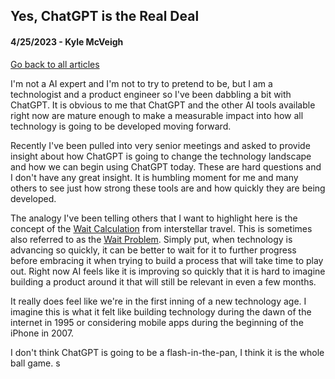 ## Yes, ChatGPT is the Real Deal 
#### 4/25/2023 - Kyle McVeigh
[Go back to all articles](../../)

I'm not a AI expert and I'm not to try to pretend to be, but I am a technologist and a product engineer so I've been dabbling a bit with ChatGPT. It is obvious to me that ChatGPT and the other AI tools available right now are mature enough to make a measurable impact into how all technology is going to be developed moving forward. 

Recently I've been pulled into very senior meetings and asked to provide insight about how ChatGPT is going to change the technology landscape and how we can begin using ChatGPT today. These are hard questions and I don't have any great insight. It is humbling moment for me and many others to see just how strong these tools are and how quickly they are being developed. 

The analogy I've been telling others that I want to highlight here is the concept of the [Wait Calculation](https://en.wikipedia.org/wiki/Interstellar_travel#Wait_calculation) from interstellar travel. This is sometimes also referred to as the [Wait Problem](https://en.wikipedia.org/wiki/Wait/walk_dilemma). Simply put, when technology is advancing so quickly, it can be better to wait for it to further progress before embracing it when trying to build a process that will take time to play out. Right now AI feels like it is improving so quickly that it is hard to imagine building a product around it that will still be relevant in even a few months. 

It really does feel like we're in the first inning of a new technology age. I imagine this is what it felt like building technology during the dawn of the internet in 1995 or considering mobile apps during the beginning of the iPhone in 2007. 

I don't think ChatGPT is going to be a flash-in-the-pan, I think it is the whole ball game. s
